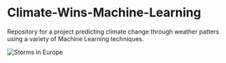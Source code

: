 # Climate-Wins-Machine-Learning
Repository for a project predicting climate change through weather patters using a variety of Machine Learning techniques.

![Storms in Europe](https://d3i6fh83elv35t.cloudfront.net/static/2023/11/2023-11-02T142441Z_2106275051_RC2154A6SF0B_RTRMADP_3_EUROPE-WEATHER-BRITAIN-1200x800.jpg)

